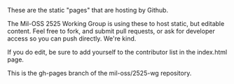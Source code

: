 These are the static "pages" that are hosting by Github.

The Mil-OSS 2525 Working Group is using these to host static, but
editable content.  Feel free to fork, and submit pull requests, or 
ask for developer access so you can push directly.  We're kind.

If you do edit, be sure to add yourself to the contributor list in the
index.html page.

This is the gh-pages branch of the mil-oss/2525-wg repository.
